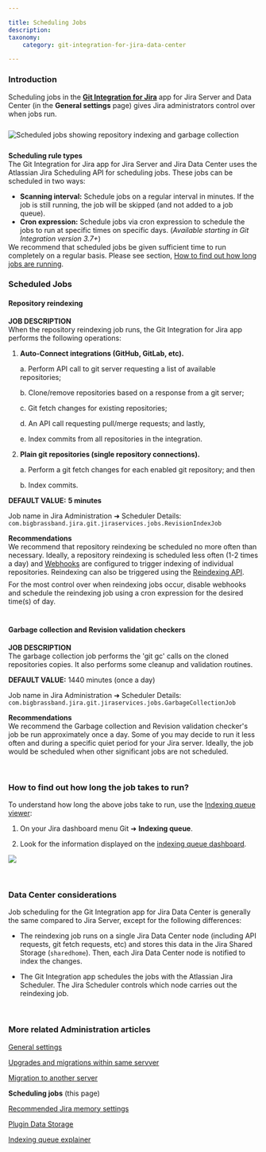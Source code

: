```yaml
---

title: Scheduling Jobs
description:
taxonomy:
    category: git-integration-for-jira-data-center

---
```


<!-- ADMINISTRATION -->

### Introduction

Scheduling jobs in the [**Git Integration for Jira**](https://marketplace.atlassian.com/4984) app for Jira Server and Data Center (in the **General settings** page) gives Jira administrators control over when jobs run.

<img src='/wp-content/uploads/gij-gitserver-gencfg-scheduler-jobs.png' style='margin:25px auto;max-width:100%;display:block;' alt='Scheduled jobs showing repository indexing and garbage collection' />

<div class="bbb-callout bbb--info">
    <div class="irow">
    <div class="ilogobox">
        <span class="logoimg"></span>
    </div>
    <div class="imsgbox">
        <b>Scheduling rule types</b><br>
        The Git Integration for Jira app for Jira Server and Jira Data Center uses the Atlassian Jira Scheduling API for scheduling jobs. These jobs can be scheduled in two ways:
        <ul style='margin-bottom:0px'>
            <li><b>Scanning interval:</b> Schedule jobs on a regular interval in minutes. If the job is still running, the job will be skipped (and not added to a job queue).</li>
            <li><b>Cron expression:</b> Schedule jobs via cron expression to schedule the jobs to run at specific times on specific days. (<i>Available starting in Git Integration version 3.7+</i>)</li>
        </ul>
    </div>
    </div>
</div>

<div class="bbb-callout bbb--alert">
    <div class="irow">
    <div class="ilogobox">
        <span class="logoimg"></span>
    </div>
    <div class="imsgbox">
        We recommend that scheduled jobs be given sufficient time to run completely on a regular basis. Please see section, <a href='#How-to-find-out-how-long-the-job-takes-to-run'>How to find out how long jobs are running</a>.
    </div>
    </div>
</div>

### Scheduled Jobs

#### Repository reindexing

**JOB DESCRIPTION**<br>
When the repository reindexing job runs, the Git Integration for Jira app performs the following operations:

1.  **Auto-Connect integrations (GitHub, GitLab, etc).**

    a.  Perform API call to git server requesting a list of available repositories;

    b.  Clone/remove repositories based on a response from a git server;
    
    c.  Git fetch changes for existing repositories;
    
    d.  An API call requesting pull/merge requests; and lastly,
    
    e.  Index commits from all repositories in the integration.

2.  **Plain git repositories (single repository connections).**
    
    a.  Perform a git fetch changes for each enabled git repository; and then
    
    b.  Index commits.

**DEFAULT VALUE:** **5 minutes**

Job name in Jira Administration ➜ Scheduler Details:<br>
`com.bigbrassband.jira.git.jiraservices.jobs.RevisionIndexJob`

<div class="bbb-callout bbb--tip">
    <div class="irow">
    <div class="ilogobox">
        <span class="logoimg"></span>
    </div>
    <div class="imsgbox">
        <b>Recommendations</b><br>
        We recommend that repository reindexing be scheduled no more often than necessary. Ideally, a repository reindexing is scheduled less often (1-2 times a day) and <a href="/git-integration-for-jira-data-center/webhooks-gij-self-managed">Webhooks</a> are configured to trigger indexing of individual repositories. Reindexing can also be triggered using the <a href="/git-integration-for-jira-data-center/reindex-api-gij-self-managed">Reindexing API</a>.
        <div style='margin-top:8px;margin-bottom:-10px;'>For the most control over when reindexing jobs occur, disable webhooks and schedule the reindexing job using a cron expression for the desired time(s) of day.</div>
    </div>
    </div>
</div>

&nbsp;

#### Garbage collection and Revision validation checkers

**JOB DESCRIPTION**<br>
The garbage collection job performs the 'git gc' calls on the cloned repositories copies. It also performs some cleanup and validation routines.

**DEFAULT VALUE:** 1440 minutes (once a day)

Job name in Jira Administration ➜ Scheduler Details:<br>
`com.bigbrassband.jira.git.jiraservices.jobs.GarbageCollectionJob`

<div class="bbb-callout bbb--tip">
    <div class="irow">
    <div class="ilogobox">
        <span class="logoimg"></span>
    </div>
    <div class="imsgbox">
        <b>Recommendations</b><br>
        We recommend the Garbage collection and Revision validation checker's job be run approximately once a day. Some of you may decide to run it less often and during a specific quiet period for your Jira server. Ideally, the job would be scheduled when other significant jobs are not scheduled.
    </div>
    </div>
</div>

&nbsp;

### How to find out how long the job takes to run?

To understand how long the above jobs take to run, use the [Indexing queue viewer](com/git-integration-for-jira-data-center/indexing-queue-viewer-gij-self-managed/):

1.  On your Jira dashboard menu Git ➜ **Indexing queue**.

2.  Look for the information displayed on the [indexing queue dashboard](/git-integration-for-jira-data-center/indexing-queue-viewer-gij-self-managed/#indexing-queue-dashboard).

![](/wp-content/uploads/gij-gitserver-indexing-queue-viewer-gencfg-dashboard-c.png)


&nbsp;

### Data Center considerations

Job scheduling for the Git Integration app for Jira Data Center is generally the same compared to Jira Server, except for the following differences:

*   The reindexing job runs on a single Jira Data Center node (including API requests, git fetch requests, etc) and stores this data in the Jira Shared Storage (`sharedhome`). Then, each Jira Data Center node is notified to index the changes.

*   The Git Integration app schedules the jobs with the Atlassian Jira Scheduler. The Jira Scheduler controls which node carries out the reindexing job.

&nbsp;

### More related Administration articles

[General settings](/git-integration-for-jira-data-center/general-settings-gij-self-managed)

[Upgrades and migrations within same servver](/git-integration-for-jira-data-center/upgrades-and-migrations-within-same-server-gij-self-managed)

[Migration to another server](/git-integration-for-jira-data-center/migration-to-another-server-gij-self-managed)

**Scheduling jobs** (this page)

[Recommended Jira memory settings](/git-integration-for-jira-data-center/recommended-jira-memory-settings-gij-self-managed)

[Plugin Data Storage](/git-integration-for-jira-data-center/plugin-data-storage-gij-self-managed)

[Indexing queue explainer](/git-integration-for-jira-data-center/indexing-queue-explainer-gij-self-managed)

